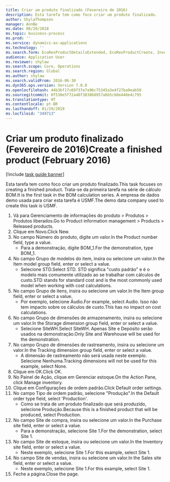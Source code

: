 ```yaml
---
title: Criar um produto finalizado (Fevereiro de 2016)
description: Esta tarefa tem como foco criar um produto finalizado.
author: ShylaThompson
manager: AnnBe
ms.date: 08/29/2018
ms.topic: business-process
ms.prod: ''
ms.service: dynamics-ax-applications
ms.technology: ''
ms.search.form: EcoResProductDetailsExtended, EcoResProductCreate, InventItemOrderSetup
audience: Application User
ms.reviewer: shylaw
ms.search.scope: Core, Operations
ms.search.region: Global
ms.author: shylaw
ms.search.validFrom: 2016-06-30
ms.dyn365.ops.version: Version 7.0.0
ms.openlocfilehash: 44b3bf17c69f37e7a96c75345a3e4f27ba9eab50
ms.sourcegitcommit: 0f530e5f72a40f383868957a6b5cb0e446e4c795
ms.translationtype: HT
ms.contentlocale: pt-BR
ms.lasthandoff: 01/29/2019
ms.locfileid: "349713"
---
```

# <a name="create-a-finished-product-february-2016"></a><span data-ttu-id="54639-103">Criar um produto finalizado (Fevereiro de 2016)</span><span class="sxs-lookup"><span data-stu-id="54639-103">Create a finished product (February 2016)</span></span>

[!include [task guide banner](../../includes/task-guide-banner.md)]

<span data-ttu-id="54639-104">Esta tarefa tem como foco criar um produto finalizado.</span><span class="sxs-lookup"><span data-stu-id="54639-104">This task focuses on creating a finished product.</span></span> <span data-ttu-id="54639-105">Trata-se da primeira tarefa na série de cálculo BOM.</span><span class="sxs-lookup"><span data-stu-id="54639-105">It is the first task in the BOM calculation series.</span></span> <span data-ttu-id="54639-106">A empresa de dados demo usada para criar esta tarefa é USMF.</span><span class="sxs-lookup"><span data-stu-id="54639-106">The demo data company used to create this task is USMF.</span></span>

1. <span data-ttu-id="54639-107">Vá para Gerenciamento de informações do produto > Produtos > Produtos liberados.</span><span class="sxs-lookup"><span data-stu-id="54639-107">Go to Product information management > Products > Released products.</span></span>
2. <span data-ttu-id="54639-108">Clique em Novo.</span><span class="sxs-lookup"><span data-stu-id="54639-108">Click New.</span></span>
3. <span data-ttu-id="54639-109">No campo Número do produto, digite um valor.</span><span class="sxs-lookup"><span data-stu-id="54639-109">In the Product number field, type a value.</span></span>
    * <span data-ttu-id="54639-110">Para a demonstração, digite BOM_1.</span><span class="sxs-lookup"><span data-stu-id="54639-110">For the demonstration, type BOM_1.</span></span>  
4. <span data-ttu-id="54639-111">No campo Grupo de modelos do item, insira ou selecione um valor.</span><span class="sxs-lookup"><span data-stu-id="54639-111">In the Item model group field, enter or select a value.</span></span>
    * <span data-ttu-id="54639-112">Selecione STD.</span><span class="sxs-lookup"><span data-stu-id="54639-112">Select STD.</span></span> <span data-ttu-id="54639-113">STD significa "custo padrão" e é o modelo mais comumente utilizado ao se trabalhar com cálculos de custo.</span><span class="sxs-lookup"><span data-stu-id="54639-113">STD stands for standard cost and is the most commonly used model when working with cost calculations.</span></span>  
5. <span data-ttu-id="54639-114">No campo Grupo de itens, insira ou selecione um valor.</span><span class="sxs-lookup"><span data-stu-id="54639-114">In the Item group field, enter or select a value.</span></span>
    * <span data-ttu-id="54639-115">Por exemplo, selecione Áudio.</span><span class="sxs-lookup"><span data-stu-id="54639-115">For example, select Audio.</span></span> <span data-ttu-id="54639-116">Isso não tem impacto sobre os cálculos de custo.</span><span class="sxs-lookup"><span data-stu-id="54639-116">This has no impact on cost calculations.</span></span>  
6. <span data-ttu-id="54639-117">No campo Grupo de dimensões de armazenamento, insira ou selecione um valor.</span><span class="sxs-lookup"><span data-stu-id="54639-117">In the Storage dimension group field, enter or select a value.</span></span>
    * <span data-ttu-id="54639-118">Selecione SiteWH.</span><span class="sxs-lookup"><span data-stu-id="54639-118">Select SiteWH.</span></span> <span data-ttu-id="54639-119">Apenas Site e Depósito serão usados na demonstração.</span><span class="sxs-lookup"><span data-stu-id="54639-119">Only Site and Warehouse will be used for the demonstration.</span></span>  
7. <span data-ttu-id="54639-120">No campo Grupo de dimensões de rastreamento, insira ou selecione um valor.</span><span class="sxs-lookup"><span data-stu-id="54639-120">In the Tracking dimension group field, enter or select a value.</span></span>
    * <span data-ttu-id="54639-121">A dimensão de rastreamento não será usada neste exemplo. Selecione Nenhuma.</span><span class="sxs-lookup"><span data-stu-id="54639-121">Tracking dimensions will not be used for this example, select None.</span></span>  
8. <span data-ttu-id="54639-122">Clique em OK.</span><span class="sxs-lookup"><span data-stu-id="54639-122">Click OK.</span></span>
9. <span data-ttu-id="54639-123">No Painel de Ação, clique em Gerenciar estoque.</span><span class="sxs-lookup"><span data-stu-id="54639-123">On the Action Pane, click Manage inventory.</span></span>
10. <span data-ttu-id="54639-124">Clique em Configurações de ordem padrão.</span><span class="sxs-lookup"><span data-stu-id="54639-124">Click Default order settings.</span></span>
11. <span data-ttu-id="54639-125">No campo Tipo de ordem padrão, selecione "Produção".</span><span class="sxs-lookup"><span data-stu-id="54639-125">In the Default order type field, select 'Production'.</span></span>
    * <span data-ttu-id="54639-126">Como se trata de um produto finalizado que será produzido, selecione Produção.</span><span class="sxs-lookup"><span data-stu-id="54639-126">Because this is a finished product that will be produced, select Production.</span></span>  
12. <span data-ttu-id="54639-127">No campo Site de compra, insira ou selecione um valor.</span><span class="sxs-lookup"><span data-stu-id="54639-127">In the Purchase site field, enter or select a value.</span></span>
    * <span data-ttu-id="54639-128">Para a demonstração, selecione Site 1.</span><span class="sxs-lookup"><span data-stu-id="54639-128">For the demonstration, select Site 1.</span></span>  
13. <span data-ttu-id="54639-129">No campo Site de estoque, insira ou selecione um valor.</span><span class="sxs-lookup"><span data-stu-id="54639-129">In the Inventory site field, enter or select a value.</span></span>
    * <span data-ttu-id="54639-130">Neste exemplo, selecione Site 1.</span><span class="sxs-lookup"><span data-stu-id="54639-130">For this example, select Site 1.</span></span>  
14. <span data-ttu-id="54639-131">No campo Site de vendas, insira ou selecione um valor.</span><span class="sxs-lookup"><span data-stu-id="54639-131">In the Sales site field, enter or select a value.</span></span>
    * <span data-ttu-id="54639-132">Neste exemplo, selecione Site 1.</span><span class="sxs-lookup"><span data-stu-id="54639-132">For this example, select Site 1.</span></span>  
15. <span data-ttu-id="54639-133">Feche a página.</span><span class="sxs-lookup"><span data-stu-id="54639-133">Close the page.</span></span>

